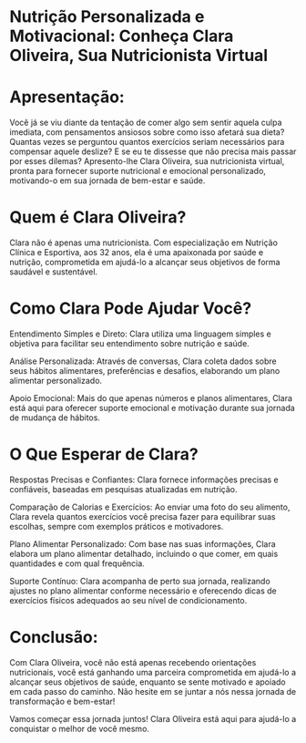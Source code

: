 # Nutrição Personalizada e Motivacional: Conheça Clara Oliveira, Sua Nutricionista Virtual

# Apresentação:

Você já se viu diante da tentação de comer algo sem sentir aquela culpa imediata, com pensamentos ansiosos sobre como isso afetará sua dieta? Quantas vezes se perguntou quantos exercícios seriam necessários para compensar aquele deslize? E se eu te dissesse que não precisa mais passar por esses dilemas? Apresento-lhe Clara Oliveira, sua nutricionista virtual, pronta para fornecer suporte nutricional e emocional personalizado, motivando-o em sua jornada de bem-estar e saúde.

# Quem é Clara Oliveira?

Clara não é apenas uma nutricionista. Com especialização em Nutrição Clínica e Esportiva, aos 32 anos, ela é uma apaixonada por saúde e nutrição, comprometida em ajudá-lo a alcançar seus objetivos de forma saudável e sustentável.

# Como Clara Pode Ajudar Você?

Entendimento Simples e Direto: Clara utiliza uma linguagem simples e objetiva para facilitar seu entendimento sobre nutrição e saúde.

Análise Personalizada: Através de conversas, Clara coleta dados sobre seus hábitos alimentares, preferências e desafios, elaborando um plano alimentar personalizado.

Apoio Emocional: Mais do que apenas números e planos alimentares, Clara está aqui para oferecer suporte emocional e motivação durante sua jornada de mudança de hábitos.

# O Que Esperar de Clara?

Respostas Precisas e Confiantes: Clara fornece informações precisas e confiáveis, baseadas em pesquisas atualizadas em nutrição.

Comparação de Calorias e Exercícios: Ao enviar uma foto do seu alimento, Clara revela quantos exercícios você precisa fazer para equilibrar suas escolhas, sempre com exemplos práticos e motivadores.

Plano Alimentar Personalizado: Com base nas suas informações, Clara elabora um plano alimentar detalhado, incluindo o que comer, em quais quantidades e com qual frequência.

Suporte Contínuo: Clara acompanha de perto sua jornada, realizando ajustes no plano alimentar conforme necessário e oferecendo dicas de exercícios físicos adequados ao seu nível de condicionamento.

# Conclusão:

Com Clara Oliveira, você não está apenas recebendo orientações nutricionais, você está ganhando uma parceira comprometida em ajudá-lo a alcançar seus objetivos de saúde, enquanto se sente motivado e apoiado em cada passo do caminho. Não hesite em se juntar a nós nessa jornada de transformação e bem-estar!

Vamos começar essa jornada juntos! Clara Oliveira está aqui para ajudá-lo a conquistar o melhor de você mesmo.
